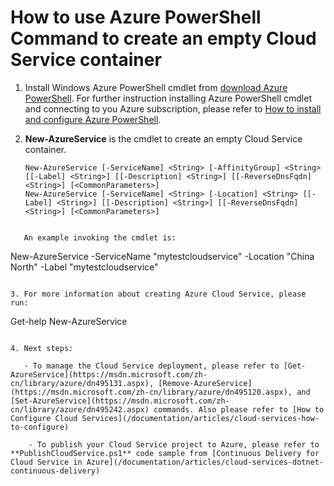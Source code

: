 <properties
   pageTitle="How to use Azure PowerShell Command to create an empty Cloud Service container"
   description="This article explains how to create Cloud Service container and perform Cloud Service related management operations using PowerShell script"
   services="cloud-services"
   documentationCenter=".net"
   authors="cawaMS"
   manager="paulyuk" 
   editor=""/>

<tags
   ms.service="cloud-services"
   ms.date="10/14/2015"
   wacn.date=""/>

# How to use Azure PowerShell Command to create an empty Cloud Service container
1. Install Windows Azure PowerShell cmdlet from [download Azure PowerShell](http://go.microsoft.com/?linkid=9811175&clcid=0x409). For further instruction installing Azure PowerShell cmdlet and connecting to you Azure subscription, please refer to [How to install and configure Azure PowerShell](/documentation/articles/install-configure-powershell).

2. **New-AzureService** is the cmdlet to create an empty Cloud Service container.

    ```
    New-AzureService [-ServiceName] <String> [-AffinityGroup] <String> [[-Label] <String>] [[-Description] <String>] [[-ReverseDnsFqdn] <String>] [<CommonParameters>]
    New-AzureService [-ServiceName] <String> [-Location] <String> [[-Label] <String>] [[-Description] <String>] [[-ReverseDnsFqdn] <String>] [<CommonParameters>]
```

   An example invoking the cmdlet is:
```
New-AzureService -ServiceName "mytestcloudservice" -Location "China North" -Label "mytestcloudservice"
```

3. For more information about creating Azure Cloud Service, please run:
```
Get-help New-AzureService
```

4. Next steps:

   - To manage the Cloud Service deployment, please refer to [Get-AzureService](https://msdn.microsoft.com/zh-cn/library/azure/dn495131.aspx), [Remove-AzureService](https://msdn.microsoft.com/zh-cn/library/azure/dn495120.aspx), and [Set-AzureService](https://msdn.microsoft.com/zh-cn/library/azure/dn495242.aspx) commands. Also please refer to [How to Configure Cloud Services](/documentation/articles/cloud-services-how-to-configure)

    - To publish your Cloud Service project to Azure, please refer to **PublishCloudService.ps1** code sample from [Continuous Delivery for Cloud Service in Azure](/documentation/articles/cloud-services-dotnet-continuous-delivery)
 
